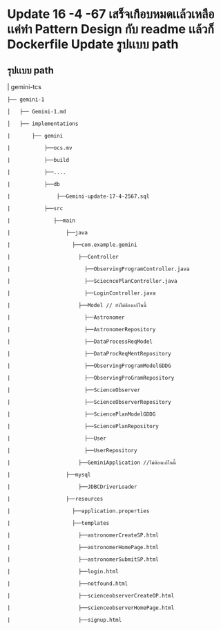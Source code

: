 <h1>    Update 16 -4 -67 เสร็จเกือบหมดเเล้วเหลือเเค่ทำ Pattern Design กับ readme เเล้วก็ Dockerfile Update รูปเเบบ path   </h1>

<h2>รุปเเบบ path</h2>


|   gemini-tcs

    ├── gemini-1
    
    │   ├── Gemini-1.md
    
    │   ├── implementations 
    
    |       ├── gemini
    
    |           ├──ocs.mv
    
    |           ├──build
    
    |           ├──....

    |           ├──db

    |               ├──Gemini-update-17-4-2567.sql
    
    |           ├──src
    
    |              ├──main
    
    |                  ├──java
    
    |                    ├──com.example.gemini  
    
    |                      ├──Controller 
    
    |                        ├──ObservingProgramController.java   
    
    |                        ├──SciecncePlanController.java      
    
    |                        ├──LoginController.java            
    
    |                      ├──Model // ยังไม่ต้องเเก้ในนี้

    |                        ├──Astronomer

    |                        ├──AstronomerRepository

    |                        ├──DataProcessReqModel

    |                        ├──DataProcReqMentRepository

    |                        ├──ObservingProgramModelGDDG

    |                        ├──ObservingProGramRepository

    |                        ├──ScienceObserver

    |                        ├──ScienceObserverRepository

    |                        ├──SciencePlanModelGDDG

    |                        ├──SciencePlanRepository

    |                        ├──User

    |                        ├──UserRepository
    
    |                      ├──GeminiApplication //ไม่ต้องเเก้ในนี้

    |                  ├──mysql

    |                      ├──JDBCDriverLoader
    
    |                  ├──resources
    
    |                    ├──application.properties
    
    |                    ├──templates
    
    |                      ├──astronomerCreateSP.html

    |                      ├──astronomerHomePage.html

    |                      ├──astronomerSubmitSP.html
    
    |                      ├──login.html 
    
    |                      ├──notfound.html

    |                      ├──scienceobserverCreateOP.html 

    |                      ├──scienceobserverHomePage.html 

    |                      ├──signup.html 

    



    


  

    
